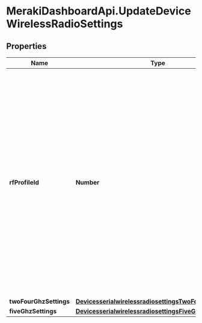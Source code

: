 # MerakiDashboardApi.UpdateDeviceWirelessRadioSettings

## Properties
Name | Type | Description | Notes
------------ | ------------- | ------------- | -------------
**rfProfileId** | **Number** |     The ID of an RF profile to assign to the device. If the value of this parameter is null, the appropriate basic RF profile     (indoor or outdoor) will be assigned to the device. Assigning an RF profile will clear ALL manually configured overrides     on the device (channel width, channel, power).  | [optional] 
**twoFourGhzSettings** | [**DevicesserialwirelessradiosettingsTwoFourGhzSettings**](DevicesserialwirelessradiosettingsTwoFourGhzSettings.md) |  | [optional] 
**fiveGhzSettings** | [**DevicesserialwirelessradiosettingsFiveGhzSettings**](DevicesserialwirelessradiosettingsFiveGhzSettings.md) |  | [optional] 


